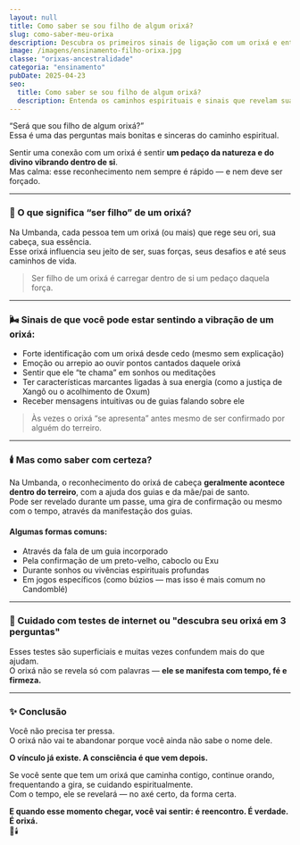 ```yaml
---
layout: null
title: Como saber se sou filho de algum orixá?
slug: como-saber-meu-orixa
description: Descubra os primeiros sinais de ligação com um orixá e entenda como esse reconhecimento acontece na espiritualidade.
image: /imagens/ensinamento-filho-orixa.jpg
classe: "orixas-ancestralidade"
categoria: "ensinamento"
pubDate: 2025-04-23
seo:
  title: Como saber se sou filho de algum orixá?
  description: Entenda os caminhos espirituais e sinais que revelam sua ligação com um orixá dentro da Umbanda.
---
```


“Será que sou filho de algum orixá?”  
Essa é uma das perguntas mais bonitas e sinceras do caminho espiritual.

Sentir uma conexão com um orixá é sentir **um pedaço da natureza e do divino vibrando dentro de si**.  
Mas calma: esse reconhecimento nem sempre é rápido — e nem deve ser forçado.

---

### 🌿 O que significa “ser filho” de um orixá?

Na Umbanda, cada pessoa tem um orixá (ou mais) que rege seu ori, sua cabeça, sua essência.  
Esse orixá influencia seu jeito de ser, suas forças, seus desafios e até seus caminhos de vida.

> Ser filho de um orixá é carregar dentro de si um pedaço daquela força.

---

### 🌬️ Sinais de que você pode estar sentindo a vibração de um orixá:

- Forte identificação com um orixá desde cedo (mesmo sem explicação)
- Emoção ou arrepio ao ouvir pontos cantados daquele orixá
- Sentir que ele “te chama” em sonhos ou meditações
- Ter características marcantes ligadas à sua energia (como a justiça de Xangô ou o acolhimento de Oxum)
- Receber mensagens intuitivas ou de guias falando sobre ele

> Às vezes o orixá “se apresenta” antes mesmo de ser confirmado por alguém do terreiro.

---

### 🕯️ Mas como saber com certeza?

Na Umbanda, o reconhecimento do orixá de cabeça **geralmente acontece dentro do terreiro**, com a ajuda dos guias e da mãe/pai de santo.  
Pode ser revelado durante um passe, uma gira de confirmação ou mesmo com o tempo, através da manifestação dos guias.

#### Algumas formas comuns:
- Através da fala de um guia incorporado
- Pela confirmação de um preto-velho, caboclo ou Exu
- Durante sonhos ou vivências espirituais profundas
- Em jogos específicos (como búzios — mas isso é mais comum no Candomblé)

---

### 🛑 Cuidado com testes de internet ou "descubra seu orixá em 3 perguntas"

Esses testes são superficiais e muitas vezes confundem mais do que ajudam.  
O orixá não se revela só com palavras — **ele se manifesta com tempo, fé e firmeza.**

---

### ✨ Conclusão

Você não precisa ter pressa.  
O orixá não vai te abandonar porque você ainda não sabe o nome dele.

**O vínculo já existe. A consciência é que vem depois.**

Se você sente que tem um orixá que caminha contigo, continue orando, frequentando a gira, se cuidando espiritualmente.  
Com o tempo, ele se revelará — no axé certo, da forma certa.

**E quando esse momento chegar, você vai sentir: é reencontro. É verdade. É orixá.**  
🌿🕯️
